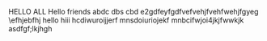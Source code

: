 HELLO ALL 
Hello friends 
abdc dbs cbd
e2gdfeyfgdfvefvehjfvehfwehjfgyeg
\efhjebfhj
hello
hiii
hcdiwuroijjerf
mnsdoiuriojekf
mnbcifwjoi4jkjfwwkjk
asdfgf;lkjhgh
